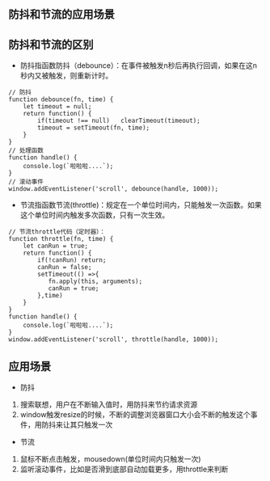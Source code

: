 <!--
 * @Author: kevin
 * @Date: 2019-08-16 14:52:50
 * @LastEditors: kevin
 * @LastEditTime: 2019-08-16 15:20:20
 * @Description: file content
 -->
 ## 防抖和节流的应用场景
 
 ## 防抖和节流的区别
* 防抖指函数防抖（debounce）：在事件被触发n秒后再执行回调，如果在这n秒内又被触发，则重新计时。
```
// 防抖
function debounce(fn, time) {    
    let timeout = null;    
    return function() {        
        if(timeout !== null)   clearTimeout(timeout);        
        timeout = setTimeout(fn, time);    
    }
}
// 处理函数
function handle() {    
    console.log(`啦啦啦....`); 
}
// 滚动事件
window.addEventListener('scroll', debounce(handle, 1000));
```
* 节流指函数节流(throttle)：规定在一个单位时间内，只能触发一次函数。如果这个单位时间内触发多次函数，只有一次生效。
```
// 节流throttle代码（定时器）：
function throttle(fn, time) {            
    let canRun = true;            
    return function() {                
        if(!canRun) return;
        canRun = false;             
        setTimeout(() =>{
           fn.apply(this, arguments);
           canRun = true; 
        },time)          
    }        
}        
function handle() {            
    console.log(`啦啦啦....`);        
}        
window.addEventListener('scroll', throttle(handle, 1000));
```
## 应用场景
* 防抖
1. 搜索联想，用户在不断输入值时，用防抖来节约请求资源
2. window触发resize的时候，不断的调整浏览器窗口大小会不断的触发这个事件，用防抖来让其只触发一次
* 节流
1. 鼠标不断点击触发，mousedown(单位时间内只触发一次)
2. 监听滚动事件，比如是否滑到底部自动加载更多，用throttle来判断